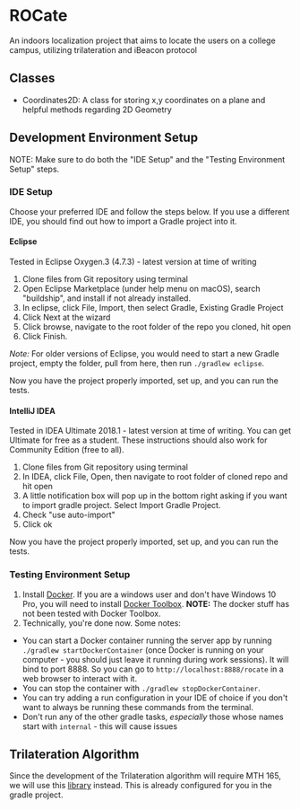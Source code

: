 # ROCate
An indoors localization project that aims to locate the users on a college campus, utilizing trilateration and iBeacon protocol

## Classes

- Coordinates2D: A class for storing x,y coordinates on a plane and helpful methods regarding 2D Geometry


## Development Environment Setup
NOTE: Make sure to do both the "IDE Setup" and the "Testing Environment Setup" steps.

### IDE Setup
Choose your preferred IDE and follow the steps below. If you use a different IDE, you should find out how to import a Gradle project into it.
#### Eclipse
Tested in Eclipse Oxygen.3 (4.7.3) - latest version at time of writing

1. Clone files from Git repository using terminal
1. Open Eclipse Marketplace (under help menu on macOS), search "buildship", and install if not already installed.
1. In eclipse, click File, Import, then select Gradle, Existing Gradle Project
1. Click Next at the wizard
1. Click browse, navigate to the root folder of the repo you cloned, hit open
1. Click Finish.

*Note:* For older versions of Eclipse, you would need to start a new Gradle project, empty the folder, pull from here, then run `./gradlew eclipse`.

Now you have the project properly imported, set up, and you can run the tests.


#### IntelliJ IDEA
Tested in IDEA Ultimate 2018.1 - latest version at time of writing. You can get Ultimate for free as a student. These instructions should also work for Community Edition (free to all).

1. Clone files from Git repository using terminal
1. In IDEA, click File, Open, then navigate to root folder of cloned repo and hit open
1. A little notification box will pop up in the bottom right asking if you want to import gradle project. Select Import Gradle Project.
1. Check "use auto-import"
1. Click ok

Now you have the project properly imported, set up, and you can run the tests.

### Testing Environment Setup
1. Install [Docker](https://www.docker.com/community-edition#/download). If you are a windows user and don't have Windows 10 Pro, you
will need to install [Docker Toolbox](https://docs.docker.com/toolbox/toolbox_install_windows/).
**NOTE:** The docker stuff has not been tested with Docker Toolbox.
2. Technically, you're done now. Some notes:
- You can start a Docker container running the server app by running
`./gradlew startDockerContainer` (once Docker is running on your computer - you should just leave it running during work sessions). It will bind to port 8888. So you can go to `http://localhost:8888/rocate` in a web browser to interact with it.
- You can stop the container with `./gradlew stopDockerContainer`. 
- You can try adding a run configuration in your IDE of choice
if you don't want to always be running these commands from the terminal.
- Don't run any of the other gradle tasks, *especially* those whose names start with `internal` - this will cause issues 

## Trilateration Algorithm
Since the development of the Trilateration algorithm will require MTH 165, we will use this [library](https://github.com/lemmingapex/trilateration) instead. This is already configured for you in the gradle project.
